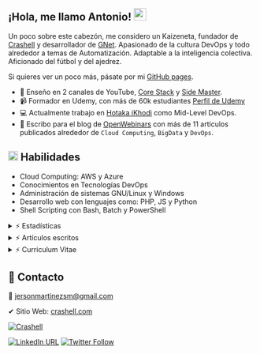 ## ¡Hola, me llamo Antonio! <img src = "https://raw.githubusercontent.com/MartinHeinz/MartinHeinz/master/wave.gif" width = 25px>

Un poco sobre este cabezón, me considero un Kaizeneta, fundador de [Crashell](https://www.crashell.com) y desarrollador de [GNet](https://www.crashell.com/gnet). Apasionado de la cultura DevOps y todo alrededor a temas de Automatización. Adaptable a la inteligencia colectiva. Aficionado del fútbol y del ajedrez. 
 
Si quieres ver un poco más, pásate por mi [GitHub pages](https://jersonmartinez.github.io/jersonmartinez/).

- 🎥 Enseño en 2 canales de YouTube, [Core Stack](https://www.youtube.com/c/gvideosmtutorialesgm/) y [Side Master](https://www.youtube.com/user/sidemastersupremo).
- 📹 Formador en Udemy, con más de 60k estudiantes [Perfil de Udemy](https://www.udemy.com/user/side-master/)
- 💻 Actualmente trabajo en [Hotaka iKhodi](https://www.hotaka.io/) como Mid-Level DevOps.
- 📰 Escribo para el blog de [OpenWebinars](https://openwebinars.net/@antoniomorenosm/) con más de 11 artículos publicados alrededor de `Cloud Computing`, `BigData` y `DevOps`.

## <img src = "https://media2.giphy.com/media/QssGEmpkyEOhBCb7e1/giphy.gif?cid=ecf05e47a0n3gi1bfqntqmob8g9aid1oyj2wr3ds3mg700bl&rid=giphy.gif" width = 20px> Habilidades 
- Cloud Computing: AWS y Azure
- Conocimientos en Tecnologías DevOps
- Administración de sistemas GNU/Linux y Windows
- Desarrollo web con lenguajes como: PHP, JS y Python
- Shell Scripting con Bash, Batch y PowerShell

<details>
	<summary> ⚡ Estadísticas</summary>
<br>
<a href="https://github.com/jersonmartinez/jersonmartinez/">
<img align="center" src="https://github-readme-stats.vercel.app/api/top-langs/?username=jersonmartinez&hide=html,css&locale=es&theme=tokyonight"/>
</a>

<a href="https://github.com/jersonmartinez/jersonmartinez/">
<img align="center" src="https://github-readme-stats.vercel.app/api?username=jersonmartinez&show_icons=true&line_height=27&count_private=true&locale=es&theme=tokyonight" alt="Jerson Martínez Github Stats" />
</a>
</details>

<details>
	<summary> ⚡ Artículos escritos</summary>
<br>
<ul>
<li><a href="https://openwebinars.net/blog/monitorizando-datos-con-influxdb-telegraf-y-grafana/" target="_blank">Monitorizando datos con InfluxDB, Telegraf y Grafana</a></li>
<li><a href="https://openwebinars.net/blog/que-es-influxdb-y-primeros-pasos/" target="_blank">Qué es InfluxDB y primeros pasos</a></li>
<li><a href="https://openwebinars.net/blog/que-es-telegraf-y-primeros-pasos/" target="_blank">Qué es Telegraf y primeros pasos</a></li>
<li><a href="https://openwebinars.net/blog/que-es-grafana-y-primeros-pasos/" target="_blank">Qué es Grafana y primeros pasos</a></li>
<li><a href="https://openwebinars.net/blog/go-vs-python-diferencias-y-puntos-fuertes/" target="_blank">Go vs Python: Diferencias y puntos fuertes</a></li>
<li><a href="https://openwebinars.net/blog/gestion-de-procesos-y-servicios-desde-shell-script-en-windows/" target="_blank">Gestión de procesos y servicios desde Shell Script en Windows</a></li>
<li><a href="https://openwebinars.net/blog/infraestructura-lamp-con-docker-compose/" target="_blank">Infraestructura LAMP con Docker Compose</a></li>
<li><a href="https://openwebinars.net/blog/programacion-de-tareas-desde-la-terminal-de-windows/" target="_blank">Programación de tareas desde la terminal de Windows</a></li>
<li><a href="https://openwebinars.net/blog/automatizacion-de-procesos-con-shell-script-batch/" target="_blank">Automatización de procesos con Shell Script Batch</a></li>
<li><a href="https://openwebinars.net/blog/20-comandos-de-red-mas-importantes-en-windows/" target="_blank">20 comandos de red más importantes en Windows</a></li>
<li><a href="https://openwebinars.net/blog/shell-scripting-en-sistemas-windows/" target="_blank">Shell Scripting en Sistemas Windows</a></li>
<li><a href="#" target="_blank">Go para DevOps [Escribiendo...]</a></li>
 </ul>
</details>

<details>
	<summary> ⚡ Curriculum Vitae</summary>
<br>
<ul><li><a href="https://github.com/jersonmartinez/jersonmartinez/blob/main/src/CV/Curriculum%20Vitae%20-%20Jerson%20Antonio%20Mart%C3%ADnez%20Moreno.pdf">Ver el documento</a>.</li></ul>
</details>

## 💬 Contacto

💌 jersonmartinezsm@gmail.com

✔ Sitio Web: [crashell.com](https://www.crashell.com)

<a href="https://www.crashell.com/?suscribirse" target="_blank"><img alt="Crashell" src="https://img.shields.io/twitter/url?color=9cf&label=%40Crashell&logo=Crashell&logoColor=informational&style=for-the-badge&url=https%3A%2F%2Ftwitter.com%2Fantoniomorenosm"></a>

<a href="https://www.linkedin.com/in/jersonmartinezsm/" target="_blank"><img alt="LinkedIn URL" src="https://img.shields.io/twitter/url?label=Jerson%20Martinez&logo=linkedin&style=social&url=https%3A%2F%2Fwww.linkedin.com%2Fin%2Fjersonmartinezsm%2F"></a>
<a href="https://twitter.com/antoniomorenosm" target="_blank"><img alt="Twitter Follow" src="https://img.shields.io/twitter/follow/antoniomorenosm?label=S%C3%ADgueme%20en%20%40antoniomorenosm&style=social"></a>

<!--
**jersonmartinez/jersonmartinez** is a ✨ _special_ ✨ repository because its `README.md` (this file) appears on your GitHub profile.

Here are some ideas to get you started:

- 🔭 I’m currently working on ...
- 🌱 I’m currently learning ...
- 👯 I’m looking to collaborate on ...
- 🤔 I’m looking for help with ...
- 💬 Ask me about ...
- 📫 How to reach me: ...
- 😄 Pronouns: ...
- ⚡ Fun fact: ...
-->

